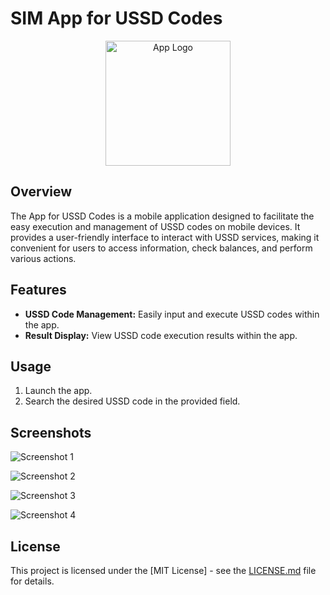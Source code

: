 # SIM App for USSD Codes
<div align="center">
  <img src="[app-logo.png](screenshots/screenshots_1.png)" alt="App Logo" width="200" height="200" />
</div>

## Overview

The App for USSD Codes is a mobile application designed to facilitate the easy execution and management of USSD codes on mobile devices. 
It provides a user-friendly interface to interact with USSD services, making it convenient for users to access information, check balances, and perform various actions.

## Features

- **USSD Code Management:** Easily input and execute USSD codes within the app.
- **Result Display:** View USSD code execution results within the app.


## Usage

1. Launch the app.
2. Search the desired USSD code in the provided field.

## Screenshots

![Screenshot 1](screenshots/screenshots_1.png)

![Screenshot 2](screenshots/screenshots_2.png)

![Screenshot 3](screenshots/screenshots_3.png)

![Screenshot 4](screenshots/screenshots_4.png)

## License

This project is licensed under the [MIT License] - see the [LICENSE.md](LICENSE.md) file for details.

